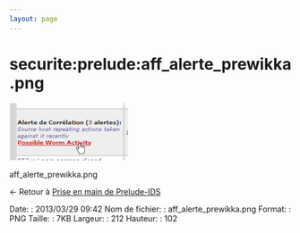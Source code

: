 ```yaml
---
layout: page
---
```


securite:prelude:aff\_alerte\_prewikka.png
==========================================

[![aff\_alerte\_prewikka.png](../../../assets/media/securite/prelude/aff_alerte_prewikka.png@cache=&w=212&h=102 "aff_alerte_prewikka.png")](../../../assets/media/securite/prelude/aff_alerte_prewikka.png@cache= "Afficher le fichier original")

aff\_alerte\_prewikka.png

← Retour à [Prise en main de
Prelude-IDS](../../../securite/prelude/prelude-use.html "securite:prelude:prelude-use")

Date:
:   2013/03/29 09:42
Nom de fichier:
:   aff\_alerte\_prewikka.png
Format:
:   PNG
Taille:
:   7KB
Largeur:
:   212
Hauteur:
:   102

